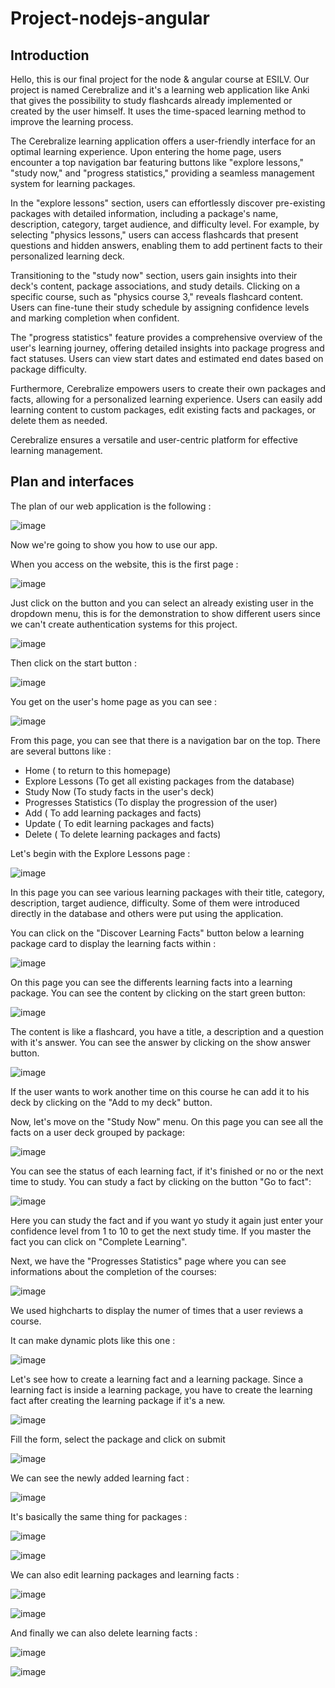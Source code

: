 ﻿# Project-nodejs-angular

## Introduction

Hello, this is our final project for the node & angular course at ESILV. Our project is named Cerebralize and it's a learning web application like Anki that gives the possibility to study flashcards already implemented or created by the user himself. It uses the time-spaced learning method to improve the learning process.

The Cerebralize learning application offers a user-friendly interface for an optimal learning experience. Upon entering the home page, users encounter a top navigation bar featuring buttons like "explore lessons," "study now," and "progress statistics," providing a seamless management system for learning packages.

In the "explore lessons" section, users can effortlessly discover pre-existing packages with detailed information, including a package's name, description, category, target audience, and difficulty level. For example, by selecting "physics lessons," users can access flashcards that present questions and hidden answers, enabling them to add pertinent facts to their personalized learning deck.

Transitioning to the "study now" section, users gain insights into their deck's content, package associations, and study details. Clicking on a specific course, such as "physics course 3," reveals flashcard content. Users can fine-tune their study schedule by assigning confidence levels and marking completion when confident.

The "progress statistics" feature provides a comprehensive overview of the user's learning journey, offering detailed insights into package progress and fact statuses. Users can view start dates and estimated end dates based on package difficulty.

Furthermore, Cerebralize empowers users to create their own packages and facts, allowing for a personalized learning experience. Users can easily add learning content to custom packages, edit existing facts and packages, or delete them as needed.

Cerebralize ensures a versatile and user-centric platform for effective learning management.

## Plan and interfaces

The plan of our web application is the following : 

![image](https://github.com/EmrysMz/Project-nodejs-angular/assets/131869495/53a673bf-3549-473a-af2d-23cbe18e8759)


Now we're going to show you how to use our app.

When you access on the website, this is the first page :


![image](https://github.com/EmrysMz/Project-nodejs-angular/assets/131869495/1d3c3b78-9f83-40e3-907e-a2af65d4bdaa)

Just click on the button and you can select an already existing user in the dropdown menu, this is for the demonstration to show different users since we can't create authentication systems for this project.


![image](https://github.com/EmrysMz/Project-nodejs-angular/assets/131869495/3ee53138-876c-4db5-a8fb-5eb37d521957)

Then click on the start button :

![image](https://github.com/EmrysMz/Project-nodejs-angular/assets/131869495/40664458-a556-41bd-823b-ab6b86c675eb)

You get on the user's home page as you can see : 

![image](https://github.com/EmrysMz/Project-nodejs-angular/assets/131869495/ed36575b-a579-40ae-90e0-056ec74dbc1e)

From this page, you can see that there is a navigation bar on the top. There are several buttons like :

- Home ( to return to this homepage)
- Explore Lessons (To get all existing packages from the database)
- Study Now (To study facts in the user's deck)
- Progresses Statistics (To display the progression of the user)
- Add ( To add learning packages and facts)
- Update ( To edit learning packages and facts)
- Delete ( To delete learning packages and facts)

Let's begin with the Explore Lessons page : 


![image](https://github.com/EmrysMz/Project-nodejs-angular/assets/131869495/97312952-a5c9-4408-962c-8ef3ef47adf5)

In this page you can see various learning packages with their title, category, description, target audience, difficulty. Some of them were introduced directly in the database and others were put using the application.

You can click on the "Discover Learning Facts" button below a learning package card to display the learning facts within : 

![image](https://github.com/EmrysMz/Project-nodejs-angular/assets/131869495/310a93dc-c464-4b10-89c5-e4e505bba3da)

On this page you can see the differents learning facts into a learning package. You can see the content by clicking on the start green button:

![image](https://github.com/EmrysMz/Project-nodejs-angular/assets/131869495/c6622ccd-b5d6-4eb7-abee-3396e7ad79da)


The content is like a flashcard, you have a title, a description and a question with it's answer. You can see the answer by clicking on the show answer button.

![image](https://github.com/EmrysMz/Project-nodejs-angular/assets/131869495/bb068894-a78b-4e09-9e4d-4f43ca894425)


If the user wants to work another time on this course he can add it to his deck by clicking on the "Add to my deck" button.


Now, let's move on the "Study Now" menu. On this page you can see all the facts on a user deck grouped by package:


![image](https://github.com/EmrysMz/Project-nodejs-angular/assets/131869495/90efa6b7-58ba-43d6-be5d-97e8fc3ab5fa)


You can see the status of each learning fact, if it's finished or no or the next time to study. You can study a fact by clicking on the button "Go to fact":


![image](https://github.com/EmrysMz/Project-nodejs-angular/assets/131869495/33e706d9-c10d-4e56-ad65-dc3b0dc0472a)


Here you can study the fact and if you want yo study it again just enter your confidence level from 1 to 10 to get the next study time. If you master the fact you can click on "Complete Learning".

Next, we have the "Progresses Statistics" page where you can see informations about the completion of the courses:



![image](https://github.com/EmrysMz/Project-nodejs-angular/assets/131869495/4e44b8a2-8389-47e2-8788-b20100e2c58e)

We used highcharts to display the numer of times that a user reviews a course.

It can make dynamic plots like this one : 


![image](https://github.com/EmrysMz/Project-nodejs-angular/assets/131869495/ce50a158-fef2-498b-be79-c70e3998ee9f)

Let's see how to create a learning fact and a learning package. Since a learning fact is inside a learning package, you have to create the learning fact after creating the learning package if it's a new.


![image](https://github.com/EmrysMz/Project-nodejs-angular/assets/131869495/ab4ce7f9-9c3b-40e7-8750-fe022b838c8e)


Fill the form, select the package and click on submit

![image](https://github.com/EmrysMz/Project-nodejs-angular/assets/131869495/cb3131ae-c893-4fb1-b0b2-f64f11bebf00)

We can see the newly added learning fact : 


![image](https://github.com/EmrysMz/Project-nodejs-angular/assets/131869495/62584cab-92ec-4515-aed4-4d0bcec78441)


It's basically the same thing for packages :

![image](https://github.com/EmrysMz/Project-nodejs-angular/assets/131869495/5eadbf97-3a2f-4625-9169-e05faa35893f)

![image](https://github.com/EmrysMz/Project-nodejs-angular/assets/131869495/ab0ad660-229b-4576-bd62-236ce95a8bcb)



We can also edit learning packages and learning facts :


![image](https://github.com/EmrysMz/Project-nodejs-angular/assets/131869495/998420b6-ce23-4513-be2a-1ce2d9617b4e)

![image](https://github.com/EmrysMz/Project-nodejs-angular/assets/131869495/1203d99c-b7a7-4efc-946c-d260cf9e0c39)

And finally we can also delete learning facts :

![image](https://github.com/EmrysMz/Project-nodejs-angular/assets/131869495/2a2fb3d6-8ff5-4d31-b9d9-7d5694ffb8e2)

![image](https://github.com/EmrysMz/Project-nodejs-angular/assets/131869495/ee08b475-2df1-4f0c-81aa-c48476270c58)


